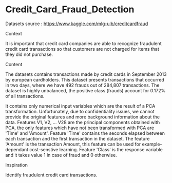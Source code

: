 # Credit_Card_Fraud_Detection

Datasets source : https://www.kaggle.com/mlg-ulb/creditcardfraud

Context

It is important that credit card companies are able to recognize fraudulent credit card transactions so that customers are not charged for items that they did not purchase.


Content

The datasets contains transactions made by credit cards in September 2013 by european cardholders. This dataset presents transactions that occurred in two days, where we have 492 frauds out of 284,807 transactions. The dataset is highly unbalanced, the positive class (frauds) account for 0.172% of all transactions.

It contains only numerical input variables which are the result of a PCA transformation. Unfortunately, due to confidentiality issues, we cannot provide the original features and more background information about the data. Features V1, V2, ... V28 are the principal components obtained with PCA, the only features which have not been transformed with PCA are 'Time' and 'Amount'. Feature 'Time' contains the seconds elapsed between each transaction and the first transaction in the dataset. The feature 'Amount' is the transaction Amount, this feature can be used for example-dependant cost-senstive learning. Feature 'Class' is the response variable and it takes value 1 in case of fraud and 0 otherwise.


Inspiration

Identify fraudulent credit card transactions.
